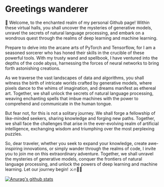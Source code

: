 # Greetings wanderer

🔮 Welcome, to the enchanted realm of my personal Github page! Within these virtual halls, you shall uncover the mysteries of generative models, unravel the secrets of natural language processing, and embark on a wondrous quest through the realms of deep learning and machine learning.

Prepare to delve into the arcane arts of PyTorch and Tensorflow, for I am a seasoned sorcerer who has honed their skills in the crucible of these powerful tools. With my trusty wand and spellbook, I have ventured into the depths of the code abyss, harnessing the forces of neural networks to bring forth astonishing creations.

As we traverse the vast landscapes of data and algorithms, you shall witness the birth of intricate worlds crafted by generative models, where pixels dance to the whims of imagination, and dreams manifest as ethereal art. Together, we shall unlock the secrets of natural language processing, weaving enchanting spells that imbue machines with the power to comprehend and communicate in the human tongue.

But fear not, for this is not a solitary journey. We shall forge a fellowship of like-minded seekers, sharing knowledge and forging new paths. Together, we shall face the challenges that arise in the ever-evolving realm of artificial intelligence, exchanging wisdom and triumphing over the most perplexing puzzles.

So, dear traveler, whether you seek to expand your knowledge, create awe-inspiring innovations, or simply wander through the realms of code, I invite you to join me on this extraordinary adventure. Together, we shall unravel the mysteries of generative models, conquer the frontiers of natural language processing, and unlock the powers of deep learning and machine learning. Let our journey begin! ⚔️🔥🧙‍♀️

[![Anurag's github stats](https://github-readme-stats.vercel.app/api?username=Adversarian&show_icons=true&theme=dracula)](https://github.com/anuraghazra/github-readme-stats)
